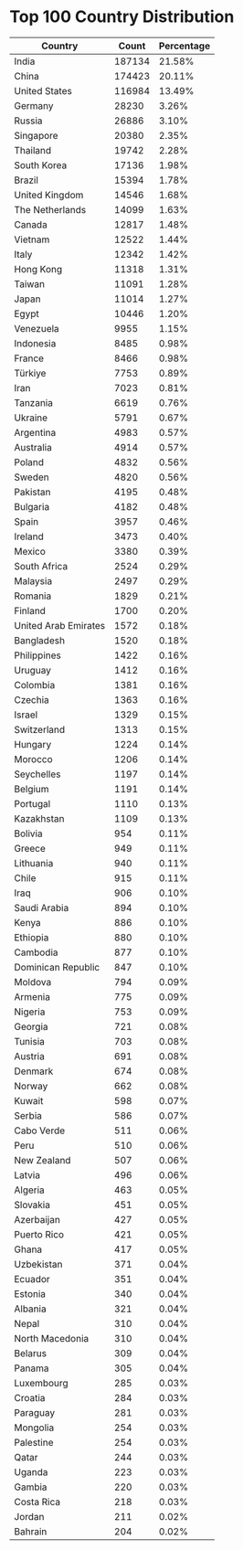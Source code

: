 # Top 100 Country Distribution
| Country | Count | Percentage |
|----|----|----|
| India | 187134 | 21.58% |
| China | 174423 | 20.11% |
| United States | 116984 | 13.49% |
| Germany | 28230 | 3.26% |
| Russia | 26886 | 3.10% |
| Singapore | 20380 | 2.35% |
| Thailand | 19742 | 2.28% |
| South Korea | 17136 | 1.98% |
| Brazil | 15394 | 1.78% |
| United Kingdom | 14546 | 1.68% |
| The Netherlands | 14099 | 1.63% |
| Canada | 12817 | 1.48% |
| Vietnam | 12522 | 1.44% |
| Italy | 12342 | 1.42% |
| Hong Kong | 11318 | 1.31% |
| Taiwan | 11091 | 1.28% |
| Japan | 11014 | 1.27% |
| Egypt | 10446 | 1.20% |
| Venezuela | 9955 | 1.15% |
| Indonesia | 8485 | 0.98% |
| France | 8466 | 0.98% |
| Türkiye | 7753 | 0.89% |
| Iran | 7023 | 0.81% |
| Tanzania | 6619 | 0.76% |
| Ukraine | 5791 | 0.67% |
| Argentina | 4983 | 0.57% |
| Australia | 4914 | 0.57% |
| Poland | 4832 | 0.56% |
| Sweden | 4820 | 0.56% |
| Pakistan | 4195 | 0.48% |
| Bulgaria | 4182 | 0.48% |
| Spain | 3957 | 0.46% |
| Ireland | 3473 | 0.40% |
| Mexico | 3380 | 0.39% |
| South Africa | 2524 | 0.29% |
| Malaysia | 2497 | 0.29% |
| Romania | 1829 | 0.21% |
| Finland | 1700 | 0.20% |
| United Arab Emirates | 1572 | 0.18% |
| Bangladesh | 1520 | 0.18% |
| Philippines | 1422 | 0.16% |
| Uruguay | 1412 | 0.16% |
| Colombia | 1381 | 0.16% |
| Czechia | 1363 | 0.16% |
| Israel | 1329 | 0.15% |
| Switzerland | 1313 | 0.15% |
| Hungary | 1224 | 0.14% |
| Morocco | 1206 | 0.14% |
| Seychelles | 1197 | 0.14% |
| Belgium | 1191 | 0.14% |
| Portugal | 1110 | 0.13% |
| Kazakhstan | 1109 | 0.13% |
| Bolivia | 954 | 0.11% |
| Greece | 949 | 0.11% |
| Lithuania | 940 | 0.11% |
| Chile | 915 | 0.11% |
| Iraq | 906 | 0.10% |
| Saudi Arabia | 894 | 0.10% |
| Kenya | 886 | 0.10% |
| Ethiopia | 880 | 0.10% |
| Cambodia | 877 | 0.10% |
| Dominican Republic | 847 | 0.10% |
| Moldova | 794 | 0.09% |
| Armenia | 775 | 0.09% |
| Nigeria | 753 | 0.09% |
| Georgia | 721 | 0.08% |
| Tunisia | 703 | 0.08% |
| Austria | 691 | 0.08% |
| Denmark | 674 | 0.08% |
| Norway | 662 | 0.08% |
| Kuwait | 598 | 0.07% |
| Serbia | 586 | 0.07% |
| Cabo Verde | 511 | 0.06% |
| Peru | 510 | 0.06% |
| New Zealand | 507 | 0.06% |
| Latvia | 496 | 0.06% |
| Algeria | 463 | 0.05% |
| Slovakia | 451 | 0.05% |
| Azerbaijan | 427 | 0.05% |
| Puerto Rico | 421 | 0.05% |
| Ghana | 417 | 0.05% |
| Uzbekistan | 371 | 0.04% |
| Ecuador | 351 | 0.04% |
| Estonia | 340 | 0.04% |
| Albania | 321 | 0.04% |
| Nepal | 310 | 0.04% |
| North Macedonia | 310 | 0.04% |
| Belarus | 309 | 0.04% |
| Panama | 305 | 0.04% |
| Luxembourg | 285 | 0.03% |
| Croatia | 284 | 0.03% |
| Paraguay | 281 | 0.03% |
| Mongolia | 254 | 0.03% |
| Palestine | 254 | 0.03% |
| Qatar | 244 | 0.03% |
| Uganda | 223 | 0.03% |
| Gambia | 220 | 0.03% |
| Costa Rica | 218 | 0.03% |
| Jordan | 211 | 0.02% |
| Bahrain | 204 | 0.02% |
